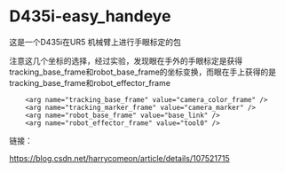 # D435i-easy_handeye

这是一个D435i在UR5 机械臂上进行手眼标定的包

注意这几个坐标的选择，经过实验，发现眼在手外的手眼标定是获得tracking_base_frame和robot_base_frame的坐标变换，而眼在手上获得的是tracking_base_frame和robot_effector_frame

        <arg name="tracking_base_frame" value="camera_color_frame" />
        <arg name="tracking_marker_frame" value="camera_marker" />
        <arg name="robot_base_frame" value="base_link" />
        <arg name="robot_effector_frame" value="tool0" />

链接：

https://blog.csdn.net/harrycomeon/article/details/107521715
